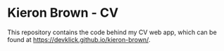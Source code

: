 # Kieron Brown - CV

This repository contains the code behind my CV web app, which can be found at https://devklick.github.io/kieron-brown/.